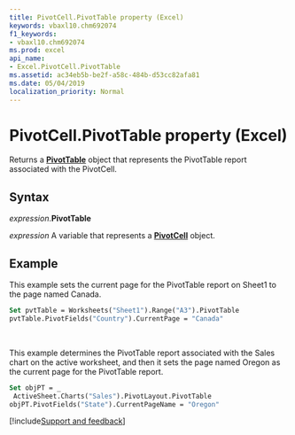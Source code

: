 ```yaml
---
title: PivotCell.PivotTable property (Excel)
keywords: vbaxl10.chm692074
f1_keywords:
- vbaxl10.chm692074
ms.prod: excel
api_name:
- Excel.PivotCell.PivotTable
ms.assetid: ac34eb5b-be2f-a58c-484b-d53cc82afa81
ms.date: 05/04/2019
localization_priority: Normal
---
```



# PivotCell.PivotTable property (Excel)

Returns a **[PivotTable](Excel.PivotTable.md)** object that represents the PivotTable report associated with the PivotCell.


## Syntax

_expression_.**PivotTable**

_expression_ A variable that represents a **[PivotCell](Excel.PivotCell.md)** object.


## Example

This example sets the current page for the PivotTable report on Sheet1 to the page named Canada.

```vb
Set pvtTable = Worksheets("Sheet1").Range("A3").PivotTable 
pvtTable.PivotFields("Country").CurrentPage = "Canada"
```

<br/>

This example determines the PivotTable report associated with the Sales chart on the active worksheet, and then it sets the page named Oregon as the current page for the PivotTable report.

```vb
Set objPT = _ 
 ActiveSheet.Charts("Sales").PivotLayout.PivotTable 
objPT.PivotFields("State").CurrentPageName = "Oregon"
```




[!include[Support and feedback](~/includes/feedback-boilerplate.md)]